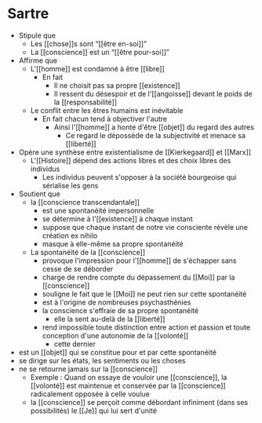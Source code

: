# Sartre
- Stipule que
  - Les [[chose]]s sont “[[être en-soi]]”
  - La [[conscience]] est un “[[être pour-soi]]”
- Affirme que
  - L'[[homme]] est condamné à être [[libre]]
    - En fait
      - Il ne choisit pas sa propre [[existence]]
      - Il ressent du désespoir et de l'[[angoisse]] devant le poids de la [[responsabilité]]
  - Le conflit entre les êtres humains est inévitable
    - En fait chacun tend à objectiver l'autre
      - Ainsi l'[[homme]] a honte d'être [[objet]] du regard des autres
        - Ce regard le dépossède de la subjectivité et menace sa [[liberté]]
- Opère une synthèse entre existentialisme  de [[Kierkegaard]] et [[Marx]]
  - L'[[Histoire]] dépend des actions libres et des choix libres des individus
    - Les individus peuvent s'opposer à la société bourgeoise qui sérialise les gens
- Soutient que 
	-  la [[conscience transcendantale]]
		- est une spontanéité impersonnelle
		- se détermine à l'[[existence]] à chaque instant
		- suppose que chaque instant de notre vie consciente révèle une création ex nihilo
		- masque à elle-même sa propre spontanéité
	- La spontanéité de la [[conscience]]
		- provoque l'impression pour l'[[homme]] de s'échapper sans cesse de se déborder
		- charge de rendre compte du dépassement du [[Moi]] par la [[conscience]]
		- souligne le fait que le [[Moi]] ne peut rien sur cette spontanéité
		- est à l'origine de nombreuses psychasthénies
		- la conscience s'effraie de sa propre spontanéité
			- elle la sent au-delà de la [[liberté]]
		- rend impossible toute distinction entre action et passion et toute conception d'une autonomie de la [[volonté]]
			- cette dernier
- est un [[objet]] qui se constitue pour et par cette spontanéité
- se dirige sur les états, les sentiments ou les choses
- ne se retourne jamais sur la [[conscience]]
	- Exemple : Quand on essaye de vouloir une [[conscience]], la [[volonté]] est maintenue et conservée par la [[conscience]] radicalement opposée à celle voulue
	- la [[conscience]] se perçoit comme débordant infiniment (dans ses possibilités) le [[Je]] qui lui sert d'unité
